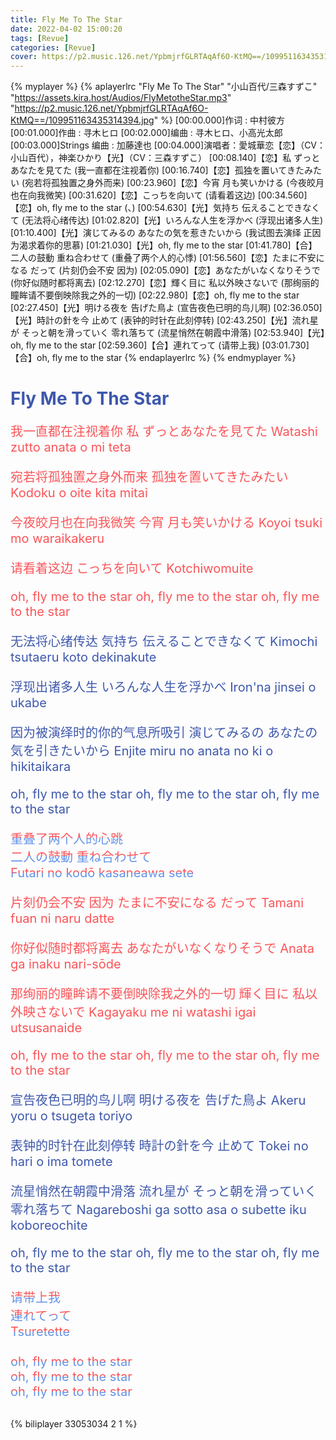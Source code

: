 ```yaml
---
title: Fly Me To The Star
date: 2022-04-02 15:00:20
tags: [Revue]
categories: [Revue]
cover: https://p2.music.126.net/YpbmjrfGLRTAqAf6O-KtMQ==/109951163435314394.jpg
---
```


{% myplayer %}
{% aplayerlrc "Fly Me To The Star" "小山百代/三森すずこ" "https://assets.kira.host/Audios/FlyMetotheStar.mp3" "https://p2.music.126.net/YpbmjrfGLRTAqAf6O-KtMQ==/109951163435314394.jpg" %}
[00:00.000]作词 : 中村彼方
[00:01.000]作曲 : 寻木ヒロ
[00:02.000]编曲 : 寻木ヒロ、小高光太郎
[00:03.000]Strings 编曲 : 加藤達也
[00:04.000]演唱者：愛城華恋【恋】（CV：小山百代），神楽ひかり【光】（CV：三森すずこ）
[00:08.140]【恋】私 ずっとあなたを見てた (我一直都在注视着你)
[00:16.740]【恋】孤独を置いてきたみたい (宛若将孤独置之身外而来)
[00:23.960]【恋】今宵 月も笑いかける (今夜皎月也在向我微笑)
[00:31.620]【恋】こっちを向いて (请看着这边)
[00:34.560]【恋】oh, fly me to the star (、)
[00:54.630]【光】気持ち 伝えることできなくて (无法将心绪传达)
[01:02.820]【光】いろんな人生を浮かべ (浮现出诸多人生)
[01:10.400]【光】演じてみるの あなたの気を惹きたいから (我试图去演绎 正因为渴求着你的思慕)
[01:21.030]【光】oh, fly me to the star
[01:41.780]【合】二人の鼓動 重ね合わせて (重叠了两个人的心悸)
[01:56.560]【恋】たまに不安になる だって (片刻仍会不安 因为)
[02:05.090]【恋】あなたがいなくなりそうで (你好似随时都将离去)
[02:12.270]【恋】輝く目に 私以外映さないで (那绚丽的瞳眸请不要倒映除我之外的一切)
[02:22.980]【恋】oh, fly me to the star
[02:27.450]【光】明ける夜を 告げた鳥よ (宣告夜色已明的鸟儿啊)
[02:36.050]【光】時計の針を今 止めて (表钟的时针在此刻停转)
[02:43.250]【光】流れ星が そっと朝を滑っていく 零れ落ちて (流星悄然在朝霞中滑落)
[02:53.940]【光】oh, fly me to the star
[02:59.360]【合】連れてって (请带上我)
[03:01.730]【合】oh, fly me to the star
{% endaplayerlrc %}
{% endmyplayer %}

<!-- more -->
<h1 style="color: #3E58AC;">Fly Me To The Star</h1>

<div style="font-size: 1.25rem;">
<div style="color: #FB5458;">

我一直都在注视着你
私 ずっとあなたを見てた
Watashi zutto anata o mi teta

宛若将孤独置之身外而来
孤独を置いてきたみたい
Kodoku o oite kita mitai

今夜皎月也在向我微笑
今宵 月も笑いかける
Koyoi tsuki mo waraikakeru

请看着这边
こっちを向いて
Kotchiwomuite

oh, fly me to the star
oh, fly me to the star
oh, fly me to the star

</div>

<div style="color: #3E58AC;">

无法将心绪传达
気持ち 伝えることできなくて
Kimochi tsutaeru koto dekinakute

浮现出诸多人生
いろんな人生を浮かべ
Iron'na jinsei o ukabe

因为被演绎时的你的气息所吸引
演じてみるの あなたの気を引きたいから
Enjite miru no anata no ki o hikitaikara

oh, fly me to the star
oh, fly me to the star
oh, fly me to the star

</div>

<div style="background: -webkit-linear-gradient( #FB5458 50%, #6292E9 50%); -webkit-background-clip: text; -webkit-text-fill-color: transparent; ">
重叠了两个人的心跳
</div>
<div style="background: -webkit-linear-gradient( #FB5458 50%, #6292E9 50%); -webkit-background-clip: text; -webkit-text-fill-color: transparent; ">
二人の鼓動 重ね合わせて
</div>
<div style="background: -webkit-linear-gradient( #FB5458 50%, #6292E9 50%); -webkit-background-clip: text; -webkit-text-fill-color: transparent; ">
Futari no kodō kasaneawa sete
</div>

<div style="color: #FB5458;">

片刻仍会不安 因为
たまに不安になる だって
Tamani fuan ni naru datte

你好似随时都将离去
あなたがいなくなりそうで
Anata ga inaku nari-sōde

那绚丽的瞳眸请不要倒映除我之外的一切
輝く目に 私以外映さないで
Kagayaku me ni watashi igai utsusanaide

oh, fly me to the star
oh, fly me to the star
oh, fly me to the star

</div>

<div style="color: #3E58AC;">

宣告夜色已明的鸟儿啊
明ける夜を 告げた鳥よ
Akeru yoru o tsugeta toriyo

表钟的时针在此刻停转
時計の針を今 止めて
Tokei no hari o ima tomete

流星悄然在朝霞中滑落
流れ星が そっと朝を滑っていく 零れ落ちて
Nagareboshi ga sotto asa o subette iku koboreochite

oh, fly me to the star
oh, fly me to the star
oh, fly me to the star

</div>

<div>
    <div style="background:-webkit-linear-gradient( #FB5458 50%, #6292E9 50%);-webkit-background-clip:text;-webkit-text-fill-color:transparent;-webkit-box-decoration-break:clone;">
    请带上我
    </div>
    <div style="background:-webkit-linear-gradient( #FB5458 50%, #6292E9 50%);-webkit-background-clip:text;-webkit-text-fill-color:transparent;-webkit-box-decoration-break:clone;">
    連れてって
    </div>
    <div style="background:-webkit-linear-gradient( #FB5458 50%, #6292E9 50%);-webkit-background-clip:text;-webkit-text-fill-color:transparent;-webkit-box-decoration-break:clone;">
    Tsuretette
    </div>
</div>
<br />
<div>
    <div style="background:-webkit-linear-gradient( #FB5458 50%, #6292E9 50%);-webkit-background-clip:text;-webkit-text-fill-color:transparent;-webkit-box-decoration-break:clone;">
    oh, fly me to the star
    </div>
    <div style="background:-webkit-linear-gradient( #FB5458 50%, #6292E9 50%);-webkit-background-clip:text;-webkit-text-fill-color:transparent;-webkit-box-decoration-break:clone;">
    oh, fly me to the star
    </div>
    <div style="background:-webkit-linear-gradient( #FB5458 50%, #6292E9 50%);-webkit-background-clip:text;-webkit-text-fill-color:transparent;-webkit-box-decoration-break:clone;">
    oh, fly me to the star
    </div>
</div>
</div>

<br />

{% biliplayer 33053034 2 1 %}
